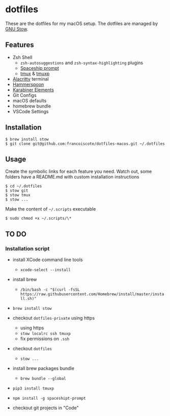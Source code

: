 # dotfiles

These are the dotfiles for my macOS setup. The dotfiles
are managed by [GNU Stow](https://www.gnu.org/software/stow/).

## Features

- Zsh Shell
  - `zsh-autosuggestions` and `zsh-syntax-highlighting` plugins
  - [Spaceship prompt](https://github.com/denysdovhan/spaceship-prompt)
  - [tmux](https://github.com/tmux/tmux) & [tmuxp](https://github.com/tmux-python/tmuxp)
- [Alacritty](https://github.com/jwilm/alacritty) terminal
- [Hammerspoon](https://www.hammerspoon.org/)
- [Karabiner Elements](https://pqrs.org/osx/karabiner/)
- Git Configs
- macOS defaults
- homebrew bundle
- VSCode Settings

## Installation

```shell
$ brew install stow
$ git clone git@github.com:francoiscote/dotfiles-macos.git ~/.dotfiles
```

## Usage

Create the symbolic links for each feature you need. Watch out, some folders have a README.md with custom installation instructions

```shell
$ cd ~/.dotfiles
$ stow git
$ stow tmux
$ stow ...
```

Make the content of `~/.scripts` executable

```shell
$ sudo chmod +x ~/.scripts/\*
```

## TO DO

### Installation script

- install XCode command line tools
  - `xcode-select --install`
- install brew
  - `/bin/bash -c "$(curl -fsSL https://raw.githubusercontent.com/Homebrew/install/master/install.sh)"`
- `brew install stow`

- checkout `dotfiles-private` using https
  - using https
  - `stow localrc ssh tmuxp`
  - fix permissions on `.ssh`
- checkout `dotfiles`
  - `stow ...`
- install brew packages bundle
  - `brew bundle --global`
- `pip3 install tmuxp`
- `npm install -g spaceshipt-prompt`
- checkout git projects in "Code"
